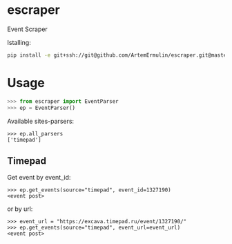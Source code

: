 # escraper
Event Scraper

Istalling:
```bash
pip install -e git+ssh://git@github.com/ArtemErmulin/escraper.git@master#egg=escraper
```

# Usage
```python
>>> from escraper import EventParser
>>> ep = EventParser()
```
Available sites-parsers:
```
>>> ep.all_parsers
['timepad']
```
## Timepad
Get event by event_id:
```
>>> ep.get_events(source="timepad", event_id=1327190)
<event post>
```

or by url:
```
>>> event_url = "https://excava.timepad.ru/event/1327190/"
>>> ep.get_events(source="timepad", event_url=event_url)
<event post>
```
